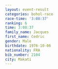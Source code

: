```yaml
---
layout: event-result 
categories: bohol-race 
race-time: '3:08:37'
ranking: 6
time: 3:08:37
family_name: Jacques
first_name: Cedric
gender: Male
birthdate: 1976-10-06
nationality: FRA
bib_number: 2104
city: Makati
---
```

